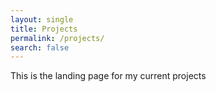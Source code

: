 ```yaml
---
layout: single
title: Projects
permalink: /projects/
search: false
---
```


This is the landing page for my current projects
